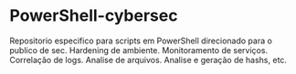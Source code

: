 # PowerShell-cybersec
Repositorio especifico para scripts em PowerShell direcionado para o publico de sec.
Hardening de ambiente.
Monitoramento de serviços.
Correlação de logs.
Analise de arquivos.
Analise e geração de hashs, etc.
